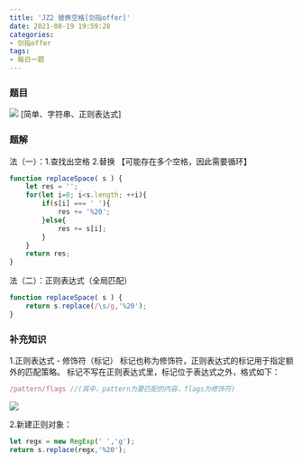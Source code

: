 ```yaml
---
title: 'JZ2 替换空格[剑指offer]'
date: 2021-08-19 19:59:28
categories:
- 剑指offer
tags:
- 每日一题
---
```

### 题目
![](https://cdn.jsdelivr.net/gh/qw-null/BlogImages/20210819213607.png)
[简单、字符串、正则表达式]

### 题解
法（一）：1.查找出空格  2.替换 【可能存在多个空格，因此需要循环】
```javascript
function replaceSpace( s ) {
    let res = '';
    for(let i=0; i<s.length; ++i){
        if(s[i] === ' '){
            res += '%20';
        }else{
            res += s[i];
        }
    }
    return res;
}
```

法（二）：正则表达式（全局匹配）
```javascript
function replaceSpace( s ) {
    return s.replace(/\s/g,'%20');
}
```
### 补充知识
1.正则表达式 - 修饰符（标记）
标记也称为修饰符，正则表达式的标记用于指定额外的匹配策略。
标记不写在正则表达式里，标记位于表达式之外，格式如下：
```javascript
/pattern/flags //(其中，pattern为要匹配的内容，flags为修饰符)
```
![](https://cdn.jsdelivr.net/gh/qw-null/BlogImages/20210819214842.png)

2.新建正则对象：
```javascript
let regx = new RegExp(' ','g');
return s.replace(regx,'%20');
```





